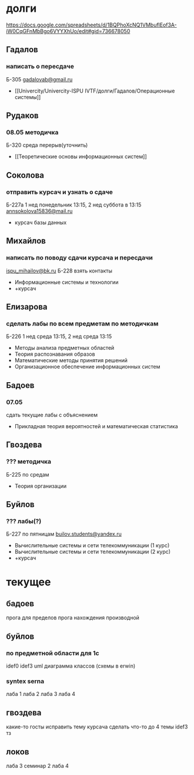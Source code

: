 # долги
https://docs.google.com/spreadsheets/d/1BQPhoXcNQ1VMbuflEof3A-iW0CqGFnMbBgo6VYYXhUo/edit#gid=736678050
## Гадалов
### написать о пересдаче
Б-305
gadalovab@gmail.ru
- [[Univercity/Univercity-ISPU IVTF/долги/Гадалов/Операционные системы]]
## Рудаков 
### 08.05 методичка
Б-320
среда перерыв(уточнить)
- [[Теоретические основы информационных систем]]
## Соколова 
### отправить курсач и узнать о сдаче
Б-227а 
1 нед понедельник 13:15, 2 нед суббота в 13:15
annsokolova15836@mail.ru
- курсач базы данных
## Михайлов 
### написать по поводу сдачи курсача и пересдачи
ispu_mihailov@bk.ru
Б-228
взять контакты
- Информационные системы и технологии
- +курсач
## Елизарова
### сделать лабы по всем предметам по методичкам
Б-226
1 нед среда 13:15, 2 нед среда 13:15 
- Методы анализа предметных областей
- Теория распознавания образов
- Математические методы принятия решений
- Организационное обеспечение информационных систем
## Бадоев
### 07.05
сдать текущие лабы с объяснением
- Прикладная теория вероятностей и математическая статистика
## Гвоздева
### ??? методичка
Б-225
по средам
- Теория организации
## Буйлов
### ??? лабы(?)
Б-227
по пятницам
builov.students@yandex.ru
- Вычислительные системы и сети телекоммуникации (1 курс)
- Вычислительные системы и сети телекоммуникации (2 курс)
- +курсач





# текущее

## бадоев 
прога для пределов
прога нахождения производной
## буйлов 
### по предметной области для 1с
idef0 
idef3 
uml 
диаграмма классов
(схемы в erwin)
### syntex serna
лаба 1
лаба 2
лаба 3
лаба 4
## гвоздева
какие-то госты
исправить тему курсача
сделать что-то до 4 темы
idef3
тз
## локов
лаба 3
семинар 2
лаба 4